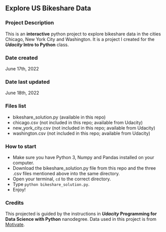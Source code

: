 ## Explore US Bikeshare Data

### Project Description
This is an **interactive** python project to explore bikeshare data in the cities Chicago, New York City and Washington.
It is a project I created for the **_Udacity_ Intro to Python** class.

### Date created
June 17th, 2022

### Date last updated
June 18th, 2022

### Files list
 * bikeshare_solution.py (available in this repo)
 * chicago.csv (not included in this repo; available from Udacity)
 * new_york_city.csv (not included in this repo; available from Udacity)
 * washington.csv (not included in this repo; available from Udacity)

### How to start
 * Make sure you have Python 3, Numpy and Pandas installed on your computer.
 * Download the bikeshare_solution.py file from this repo and the three .csv files mentioned above into the same directory.
 * Open your terminal, `cd` to the correct directory.
 * Type `python bikeshare_solution.py`.
 * Enjoy!

### Credits
This projected is guided by the instructions in **_Udacity_ Programming for Data Science with Python** nanodegree. 
Data used in this project is from [Motivate](https://www.motivateco.com/).

